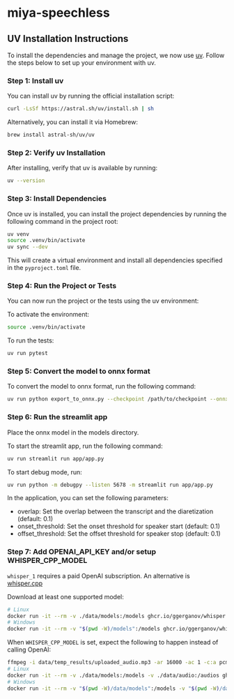 # miya-speechless

## UV Installation Instructions

To install the dependencies and manage the project, we now use [uv](https://github.com/astral-sh/uv). Follow the steps below to set up your environment with uv.

### Step 1: Install uv

You can install uv by running the official installation script:

```bash
curl -LsSf https://astral.sh/uv/install.sh | sh
```

Alternatively, you can install it via Homebrew:

```bash
brew install astral-sh/uv/uv
```

### Step 2: Verify uv Installation

After installing, verify that uv is available by running:

```bash
uv --version
```

### Step 3: Install Dependencies

Once uv is installed, you can install the project dependencies by running the following command in the project root:

```bash
uv venv
source .venv/bin/activate
uv sync --dev
```

This will create a virtual environment and install all dependencies specified in the `pyproject.toml` file.

### Step 4: Run the Project or Tests

You can now run the project or the tests using the uv environment:

To activate the environment:

```bash
source .venv/bin/activate
```

To run the tests:

```bash
uv run pytest
```

### Step 5: Convert the model to onnx format

To convert the model to onnx format, run the following command:

```bash
uv run python export_to_onnx.py --checkpoint /path/to/checkpoint --onnx_model /path/to/onnx_model
```

### Step 6: Run the streamlit app

Place the onnx model in the models directory.

To start the streamlit app, run the following command:

```bash
uv run streamlit run app/app.py
```

To start debug mode, run:

```bash
uv run python -m debugpy --listen 5678 -m streamlit run app/app.py
```

In the application, you can set the following parameters:
- overlap: Set the overlap between the transcript and the diaretization (default: 0.1)
- onset_threshold: Set the onset threshold for speaker start (default: 0.1)
- offset_threshold: Set the offset threshold for speaker stop (default: 0.1)

### Step 7: Add OPENAI_API_KEY and/or setup WHISPER_CPP_MODEL

`whisper_1` requires a paid OpenAI subscription. An alternative is [whisper.cpp](https://github.com/ggerganov/whisper.cpp)

Download at least one supported model:

```bash
# Linux
docker run -it --rm -v ./data/models:/models ghcr.io/ggerganov/whisper.cpp:main "./models/download-ggml-model.sh small /models"
# Windows
docker run -it --rm -v "$(pwd -W)/models":/models ghcr.io/ggerganov/whisper.cpp:main "./models/download-ggml-model.sh small /models"
```

When `WHISPER_CPP_MODEL` is set, expect the following to happen instead of calling OpenAI:

```bash
ffmpeg -i data/temp_results/uploaded_audio.mp3 -ar 16000 -ac 1 -c:a pcm_s16le data/audio/output.wav
# Linux
docker run -it --rm -v ./data/models:/models -v ./data/audio:/audios ghcr.io/ggerganov/whisper.cpp:main "./build/bin/whisper-cli -m /models/ggml-small.bin -f /audios/output.wav -ml 16 -oj -l en"
# Windows
docker run -it --rm -v "$(pwd -W)/data/models":/models -v "$(pwd -W)/data":/audios ghcr.io/ggerganov/whisper.cpp:main "./build/bin/whisper-cli -m /models/ggml-small.bin -f /audios/output.wav -ml 16 -oj -l en"
```
